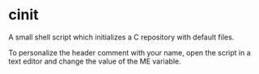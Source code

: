 # cinit
A small shell script which initializes a C repository with default files.

To personalize the header comment with your name, open the script in a text editor and change the value of the ME variable.
